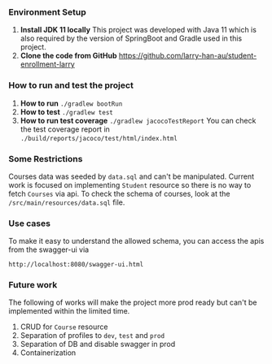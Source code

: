 ### Environment Setup

1. **Install JDK 11 locally** This project was developed with Java 11 which is also required by the version of 
SpringBoot and Gradle used in this project.
2. **Clone the code from GitHub** https://github.com/larry-han-au/student-enrollment-larry

### How to run and test the project

1. **How to run**  `./gradlew bootRun`
2. **How to test**  `./gradlew test`
3. **How to run test coverage** `./gradlew jacocoTestReport` You can check the test coverage report
in `./build/reports/jacoco/test/html/index.html`

### Some Restrictions 

Courses data was seeded by `data.sql` and can't be manipulated. Current work is focused on implementing `Student`
resource so there is no way to fetch `Courses` via api. To check the schema of courses, look at the
`/src/main/resources/data.sql` file.

### Use cases

To make it easy to understand the allowed schema, you can access the apis from the swagger-ui via

`http://localhost:8080/swagger-ui.html`

### Future work

The following of works will make the project more prod ready but can't be implemented within the limited time.

1. CRUD for `Course` resource
2. Separation of profiles to `dev`, `test` and `prod`
3. Separation of DB and disable swagger in prod
4. Containerization